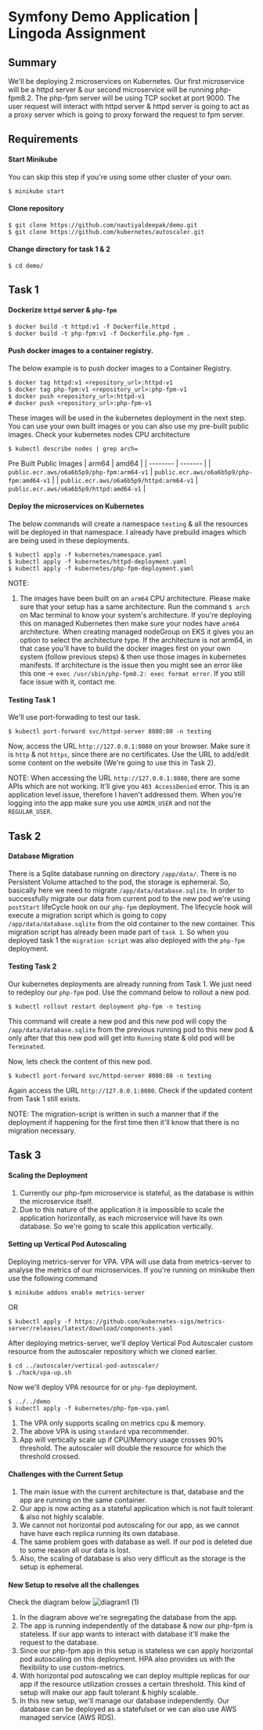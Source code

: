 Symfony Demo Application | Lingoda Assignment
=============================================

## Summary
We'll be deploying 2 microservices on Kubernetes. Our first microservice will be a httpd server & our second microservice will be running php-fpm8.2. The php-fpm server will be using TCP socket at port 9000. The user request will interact with httpd server & httpd server is going to act as a proxy server which is going to proxy forward the request to fpm server.  

## Requirements
#### Start Minikube
You can skip this step if you're using some other cluster of your own.
```
$ minikube start
```
#### Clone repository
```
$ git clone https://github.com/nautiyaldeepak/demo.git
$ git clone https://github.com/kubernetes/autoscaler.git
```
#### Change directory for task 1 & 2
```
$ cd demo/
``` 

## Task 1
#### Dockerize `httpd` server & `php-fpm`
```
$ docker build -t httpd:v1 -f Dockerfile.httpd .
$ docker build -t php-fpm:v1 -f Dockerfile.php-fpm .
```

#### Push docker images to a container registry.
The below example is to push docker images to a Container Registry.
```
$ docker tag httpd:v1 <repository_url>:httpd-v1
$ docker tag php-fpm:v1 <repository_url>:php-fpm-v1
$ docker push <repository_url>:httpd-v1
# docker push <repository_url>:php-fpm-v1
```
These images will be used in the kubernetes deployment in the next step. You can use your own built images or you can also use my pre-built public images.
Check your kubernetes nodes CPU architecture
```
$ kubectl describe nodes | grep arch=
```

Pre Built Public Images
| arm64    | amd64 |
| -------- | ------- |
| `public.ecr.aws/o6a6b5p9/php-fpm:arm64-v1`  |  `public.ecr.aws/o6a6b5p9/php-fpm:amd64-v1`   |
| `public.ecr.aws/o6a6b5p9/httpd:arm64-v1` | `public.ecr.aws/o6a6b5p9/httpd:amd64-v1`   |

#### Deploy the microservices on Kubernetes
The below commands will create a namespace `testing` & all the resources will be deployed in that namespace. I already have prebuild images which are being used in these deployments.
```
$ kubectl apply -f kubernetes/namespace.yaml
$ kubectl apply -f kubernetes/httpd-deployment.yaml
$ kubectl apply -f kubernetes/php-fpm-deployment.yaml
```
NOTE: 
1. The images have been built on an `arm64` CPU architecture. Please make sure that your setup has a same architecture. Run the command `$ arch` on Mac terminal to know your system's architecture. If you're deploying this on managed Kubernetes then make sure your nodes have `arm64` architecture. When creating managed nodeGroup on EKS it gives you an option to select the architecture type. If the architecture is not arm64, in that case you'll have to build the docker images first on your own system (follow previous steps) & then use those images in kubernetes manifests. If architecture is the issue then you might see an error like this one -> `exec /usr/sbin/php-fpm8.2: exec format error`. If you still face issue with it, contact me.

#### Testing Task 1
We'll use port-forwading to test our task.
```
$ kubectl port-forward svc/httpd-server 8080:80 -n testing
```
Now, access the URL `http://127.0.0.1:8080` on your browser. Make sure it is `http` & not `https`, since there are no certificates. Use the URL to add/edit some content on the website (We're going to use this in Task 2).

NOTE: When accessing the URL `http://127.0.0.1:8080`, there are some APIs which are not working. It'll give you `403 AccessDenied` error. This is an application level issue, therefore I haven't addressed them. When you're logging into the app make sure you use `ADMIN_USER` and not the `REGULAR_USER`.

## Task 2
#### Database Migration
There is a Sqlite database running on directory `/app/data/`. There is no Persistent Volume attached to the pod, the storage is ephemeral. So, basically here we need to migrate `/app/data/database.sqlite`. 
In order to successfully migrate our data from current pod to the new pod we're using `postStart` lifeCycle hook on our `php-fpm` deployment. The lifecycle hook will execute a migration script which is going to copy `/app/data/database.sqlite` from the old container to the new container.
This migration script has already been made part of `task 1`. So when you deployed task 1 the `migration script` was also deployed with the `php-fpm` deployment.

#### Testing Task 2
Our kubernetes deployments are already running from Task 1. We just need to redeploy our `php-fpm` pod. Use the command below to rollout a new pod. 
```
$ kubectl rollout restart deployment php-fpm -n testing
```
This command will create a new pod and this new pod will copy the `/app/data/database.sqlite` from the previous running pod to this new pod & only after that this new pod will get into `Running` state & old pod will be `Terminated`.

Now, lets check the content of this new pod.
```
$ kubectl port-forward svc/httpd-server 8080:80 -n testing
```
Again access the URL `http://127.0.0.1:8080`. Check if the updated content from Task 1 still exists.

NOTE: The migration-script is written in such a manner that if the deployment if happening for the first time then it'll know that there is no migration necessary.

## Task 3
#### Scaling the Deployment
 1. Currently our php-fpm microservice is stateful, as the database is within the microservice itself. 
 2. Due to this nature of the application it is impossible to scale the application horizontally, as each microservice will have its own database. So we're going to scale this application vertically.

#### Setting up Vertical Pod Autoscaling
Deploying metrics-server for VPA. VPA will use data from metrics-server to analyse the metrics of our microservices.
If you're running on minikube then use the following command
```
$ minikube addons enable metrics-server
```
OR
```
$ kubectl apply -f https://github.com/kubernetes-sigs/metrics-server/releases/latest/download/components.yaml
```
After deploying metrics-server, we'll deploy Vertical Pod Autoscaler custom resource from the autoscaler repository which we cloned earlier.
```
$ cd ../autoscaler/vertical-pod-autoscaler/
$ ./hack/vpa-up.sh
```
Now we'll deploy VPA resource for or `php-fpm` deployment.
```
$ ../../demo
$ kubectl apply -f kubernetes/php-fpm-vpa.yaml
```
 1. The VPA only supports scaling on metrics cpu & memory. 
 2. The above VPA is using `standard` vpa recommender. 
 3. App will vertically scale up if CPU/Memory usage crosses 90% threshold. The autoscaler will double the resource for which the threshold crossed.

#### Challenges with the Current Setup
 1. The main issue with the current architecture is that, database and the app are running on the same container.
 2. Our app is now acting as a stateful application which is not fault tolerant & also not highly scalable.
 3. We cannot not horizontal pod autoscaling for our app, as we cannot have have each replica running its own database.
 4. The same problem goes with database as well. If our pod is deleted due to some reason all our data is lost.
 5. Also, the scaling of database is also very difficult as the storage is the setup is ephemeral.

#### New Setup to resolve all the challenges
Check the diagram below
![diagram1 (1)](https://github.com/symfony/demo/assets/30626234/3d3881dd-53dc-4fc6-8cb0-fb7ea6aa7771)
 1. In the diagram above we're segregating the database from the app.
 2. The app is running independently of the database & now our php-fpm is stateless. If our app wants to interact with database it'll make the request to the database.
 3. Since our php-fpm app in this setup is stateless we can apply horizontal pod autoscaling on this deployment. HPA also provides us with the flexibility to use custom-metrics.
 4. With horizontal pod autoscaling we can deploy multiple replicas for our app if the resource utilization crosses a certain threshold. This kind of setup will make our app fault tolerant & highly scalable.
 5. In this new setup, we'll manage our database independently. Our database can be deployed as a statefulset or we can also use AWS managed service (AWS RDS).